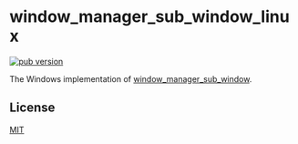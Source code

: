 # window_manager_sub_window_linux

[![pub version][pub-image]][pub-url]

[pub-image]: https://img.shields.io/pub/v/window_manager_sub_window_linux.svg
[pub-url]: https://pub.dev/packages/window_manager_sub_window_linux

The Windows implementation of [window_manager_sub_window](https://pub.dev/packages/window_manager_sub_window).

## License

[MIT](./LICENSE)
